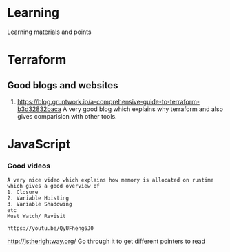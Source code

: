 # Learning
Learning materials and points 


# Terraform

## Good blogs and websites

1. https://blog.gruntwork.io/a-comprehensive-guide-to-terraform-b3d32832baca
	A very good blog which explains why terraform and also gives comparision with other tools.
	
# JavaScript

### Good videos
	A very nice video which explains how memory is allocated on runtime which gives a good overview of 
	1. Closure
	2. Variable Hoisting
	3. Variable Shadowing
	etc 
	Must Watch/ Revisit
	
	https://youtu.be/QyUFheng6J0
	
http://jstherightway.org/
 Go through it to get different pointers to read
